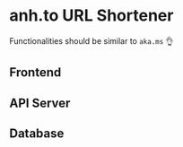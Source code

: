 # anh.to URL Shortener

Functionalities should be similar to `aka.ms` 👌

## Frontend

## API Server

## Database
